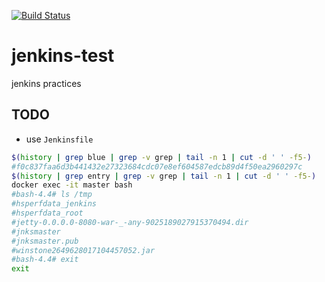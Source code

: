 <!-- [![Jenkins Test](https://img.shields.io/badge/test-passing-brightgreen.svg)](http://hoooober1.mylabserver.com:8080/blue/organizations/jenkins/gittest/activity)
[![build record](https://img.shields.io/badge/latest%20build-2018%2F4%2F29-pink.svg)]() -->

<!-- [![Build Status](http://54.254.136.246:8080/buildStatus/icon?job=gittest)](http://54.254.136.246:8080/job/gittest/) -->
[![Build Status](http://13.229.181.14:8080/buildStatus/icon?job=ghprbhook)](http://13.229.181.14:8080/job/ghprbhook/)

# jenkins-test
jenkins practices



## TODO

- use `Jenkinsfile`



```bash
$(history | grep blue | grep -v grep | tail -n 1 | cut -d ' ' -f5-)
#f0c837faa6d3b441432e27323684cdc07e8ef604587edcb89d4f50ea2960297c
$(history | grep entry | grep -v grep | tail -n 1 | cut -d ' ' -f5-)
docker exec -it master bash
#bash-4.4# ls /tmp
#hsperfdata_jenkins
#hsperfdata_root
#jetty-0.0.0.0-8080-war-_-any-9025189027915370494.dir
#jnksmaster
#jnksmaster.pub
#winstone2649628017104457052.jar
#bash-4.4# exit
exit
```
